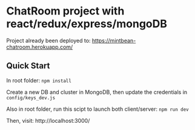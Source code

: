 # ChatRoom project with react/redux/express/mongoDB

Project already been deployed to: https://mintbean-chatroom.herokuapp.com/

## Quick Start

In root folder:
`npm install`

Create a new DB and cluster in MongoDB, then update the credentials in `config/keys_dev.js`

Also in root folder, run this scipt to launch both client/server:
`npm run dev`

Then, visit: http://localhost:3000/
